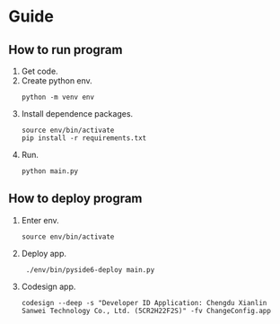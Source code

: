 
# Guide

## How to run program

1. Get code.
2. Create python env.
   ```
   python -m venv env
   ```
3. Install dependence packages.
   ```
   source env/bin/activate
   pip install -r requirements.txt
   ```
4. Run.
   ```
   python main.py
   ```

## How to deploy program

1. Enter env.
    ```
    source env/bin/activate
    ```
2. Deploy app.
   ```
    ./env/bin/pyside6-deploy main.py
    ```
3. Codesign app.
    ```
    codesign --deep -s "Developer ID Application: Chengdu Xianlin Sanwei Technology Co., Ltd. (5CR2H22F2S)" -fv ChangeConfig.app
    ```